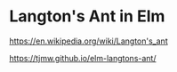 # Langton's Ant in Elm

https://en.wikipedia.org/wiki/Langton's_ant

https://tjmw.github.io/elm-langtons-ant/
